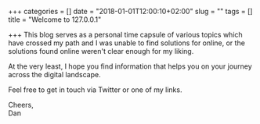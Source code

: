 +++
categories = []
date = "2018-01-01T12:00:10+02:00"
slug = ""
tags = []
title = "Welcome to 127.0.0.1"

+++
This blog serves as a personal time capsule of various topics which have crossed my path and I was unable to find solutions for online, or the solutions found online weren't clear enough for my liking.

At the very least, I hope you find information that helps you on your journey across the digital landscape.

Feel free to get in touch via Twitter or one of my links.

Cheers,  
Dan